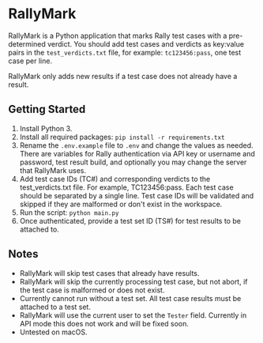 # RallyMark
RallyMark is a Python application that marks Rally test cases with a pre-determined verdict. You should add test cases and verdicts as key:value pairs in the `test_verdicts.txt` file, for example: `tc123456:pass`, one test case per line.

RallyMark only adds new results if a test case does not already have a result.

## Getting Started

1. Install Python 3.
2. Install all required packages: `pip install -r requirements.txt`
3. Rename the `.env.example` file to `.env` and change the values as needed. There are variables for Rally authentication via API key or username and password, test result build, and optionally you may change the server that RallyMark uses.
4. Add test case IDs (TC#) and corresponding verdicts to the test_verdicts.txt file. For example, TC123456:pass. Each test case should be separated by a single line. Test case IDs will be validated and skipped if they are malformed or don't exist in the workspace.
5. Run the script: `python main.py`
6. Once authenticated, provide a test set ID (TS#) for test results to be attached to.

## Notes

* RallyMark will skip test cases that already have results.
* RallyMark will skip the currently processing test case, but not abort, if the test case is malformed or does not exist.
* Currently cannot run without a test set. All test case results must be attached to a test set.
* RallyMark will use the current user to set the `Tester` field. Currently in API mode this does not work and will be fixed soon.
* Untested on macOS.